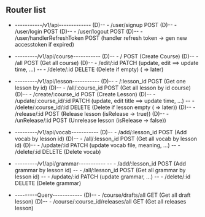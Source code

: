 ## Router list

-   -----------/v1/api-------------
    (D)-- - /user/signup POST
    (D)-- - /user/login POST
    (D)-- - /user/logout POST
    (D)-- - /user/handlerRefreshToken POST (handler refresh token -> gen new accesstoken if expired)

-   ---------/v1/api/course-----------
    (D)-- - / POST (Create Course)
    (D)-- - /all POST (Get all course)
    (D)-- - /edit/:id PATCH (update, edit ==> update time, ...)
    -- - /delete/:id DELETE (Delete if empty) ( => later)

-   ---------/v1/api/lesson-----------
    (D)-- - /:lesson_id POST (Get one lesson by id)
    (D)-- - /all/:course_id POST (Get all lesson by id course)
    (D)-- - /create/:course_id POST (Create Lesson)
    (D)-- - /update/:course_id/:id PATCH (update, edit title ==> update time, ...)
    -- - /delete/:course_id/:id DELETE (Delete if lesson empty ( => later))
    (D)-- - /release/:id POST (Release lesson (isRelease -> true))
    (D)-- - /unRelease/:id POST (Unrelease lesson (isRelease -> false))

-   ---------/v1/api/vocab-----------
    (D)-- - /add/:lesson_id POST (Add vocab by lesson id)
    (D)-- - /all/:lesson_id POST (Get all vocab by lesson id)
    (D)-- - /update/:id PATCH (update vocab file, meaning, ...)
    -- - /delete/:id DELETE (Delete vocab)

-   ---------/v1/api/grammar-----------
    -- - /add/:lesson_id POST (Add grammar by lesson id)
    -- - /all/:lesson_id POST (Get all grammar by lesson id)
    -- - /update/:id PATCH (update grammar, ...)
    -- - /delete/:id DELETE (Delete grammar)

-   ---------Query------------
    (D)-- - /course/drafts/all GET (Get all draft lesson)
    (D)-- - /course/:course_id/releases/all GET (Get all releases lesson)

